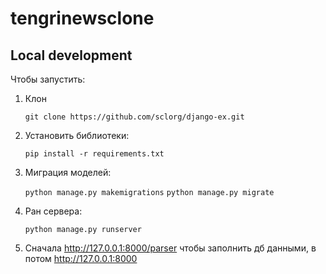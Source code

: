 # tengrinewsclone

## Local development

Чтобы запустить:

1. Клон

    `git clone https://github.com/sclorg/django-ex.git`

2. Установить библиотеки:

    `pip install -r requirements.txt`

3. Миграция моделей:

    `python manage.py makemigrations`
    `python manage.py migrate`

4. Ран сервера:

    `python manage.py runserver`

5. Сначала http://127.0.0.1:8000/parser чтобы заполнить дб данными, в потом http://127.0.0.1:8000


